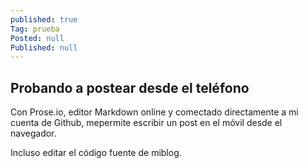 ```yaml
---
published: true
Tag: prueba
Posted: null
Published: null
---
```

## Probando a postear desde el teléfono

Con Prose.io, editor Markdown online y comectado directamente a mi cuenta de Github, mepermite escribir un post en el móvil desde el navegador.

Incluso editar el código fuente de miblog.

